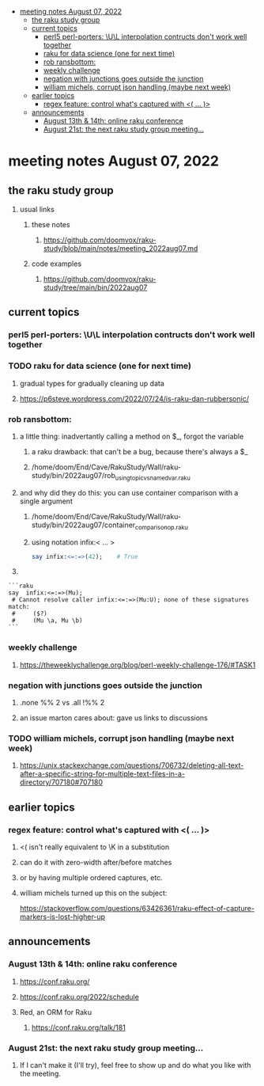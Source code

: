 - [meeting notes August 07, 2022](#org019e142)
  - [the raku study group](#org37c7d7f)
  - [current topics](#org35dcfc7)
    - [perl5 perl-porters: \U\L interpolation contructs don't work well together](#org18034d3)
    - [raku for data science  (one for next time)](#org01cdf15)
    - [rob ransbottom:](#orgb0075fc)
    - [weekly challenge](#org6abaeb7)
    - [negation with junctions goes outside the junction](#org3c2d2a1)
    - [william michels, corrupt json handling (maybe next week)](#org51b981d)
  - [earlier topics](#orge4b1fc2)
    - [regex feature: control what's captured with <( &#x2026; )>](#org0c939a5)
  - [announcements](#org38d5df3)
    - [August 13th & 14th: online raku conference](#org4b9b0f0)
    - [August 21st: the next raku study group meeting&#x2026;](#orgcd8b36d)


<a id="org019e142"></a>

# meeting notes August 07, 2022


<a id="org37c7d7f"></a>

## the raku study group

1.  usual links

    1.  these notes
    
        1.  <https://github.com/doomvox/raku-study/blob/main/notes/meeting_2022aug07.md>
    
    2.  code examples
    
        1.  <https://github.com/doomvox/raku-study/tree/main/bin/2022aug07>


<a id="org35dcfc7"></a>

## current topics


<a id="org18034d3"></a>

### perl5 perl-porters: \U\L interpolation contructs don't work well together


<a id="org01cdf15"></a>

### TODO raku for data science  (one for next time)

1.  gradual types for gradually cleaning up data

2.  <https://p6steve.wordpress.com/2022/07/24/is-raku-dan-rubbersonic/>


<a id="orgb0075fc"></a>

### rob ransbottom:

1.  a little thing: inadvertantly calling a method on $\_, forgot the variable

    1.  a raku drawback: that can't be a bug, because there's always a $\_
    
    2.  /home/doom/End/Cave/RakuStudy/Wall/raku-study/bin/2022aug07/rob<sub>using</sub><sub>topic</sub><sub>vs</sub><sub>named</sub><sub>var.raku</sub>

2.  and why did they do this: you can use container comparison with a single argument

    1.  /home/doom/End/Cave/RakuStudy/Wall/raku-study/bin/2022aug07/container<sub>comparison</sub><sub>op.raku</sub>
    
    2.  using notation infix:< &#x2026; >
    
        ```raku
        say infix:<=:=>(42);    # True
        ```

3.  

    ```raku
    say  infix:<=:=>(Mu); 
     # Cannot resolve caller infix:<=:=>(Mu:U); none of these signatures match:
     #     ($?)
     #     (Mu \a, Mu \b)
    ```


<a id="org6abaeb7"></a>

### weekly challenge

1.  <https://theweeklychallenge.org/blog/perl-weekly-challenge-176/#TASK1>


<a id="org3c2d2a1"></a>

### negation with junctions goes outside the junction

1.  .none %% 2 vs  .all  !%% 2

2.  an issue marton cares about: gave us links to discussions


<a id="org51b981d"></a>

### TODO william michels, corrupt json handling (maybe next week)

1.  <https://unix.stackexchange.com/questions/706732/deleting-all-text-after-a-specific-string-for-multiple-text-files-in-a-directory/707180#707180>


<a id="orge4b1fc2"></a>

## earlier topics


<a id="org0c939a5"></a>

### regex feature: control what's captured with <( &#x2026; )>

1.  <( isn't really equivalent to \K in a substitution

2.  can do it with zero-width after/before matches

3.  or by having multiple ordered captures, etc.

4.  william michels turned up this on the subject:

    <https://stackoverflow.com/questions/63426361/raku-effect-of-capture-markers-is-lost-higher-up>


<a id="org38d5df3"></a>

## announcements


<a id="org4b9b0f0"></a>

### August 13th & 14th: online raku conference

1.  <https://conf.raku.org/>

2.  <https://conf.raku.org/2022/schedule>

3.  Red, an ORM for Raku

    1.  <https://conf.raku.org/talk/181>


<a id="orgcd8b36d"></a>

### August 21st: the next raku study group meeting&#x2026;

1.  If I can't make it (I'll try), feel free to show up and do what you like with the meeting.
